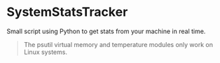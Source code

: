 # SystemStatsTracker
Small script using Python to get stats from your machine in real time.

> The psutil virtual memory and temperature modules only work on Linux systems.
